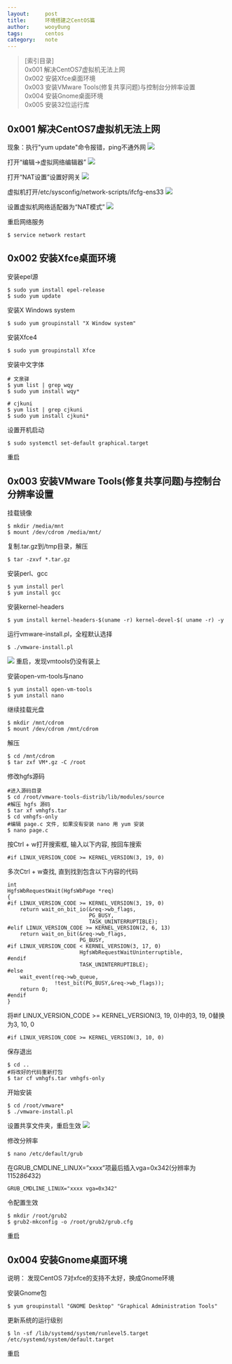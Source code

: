 ```yaml
---
layout:		post
title:		环境搭建之CentOS篇
author:		wooy0ung
tags:		centos
category:  	note
---
```



>[索引目录]  
>0x001 解决CentOS7虚拟机无法上网  
>0x002 安装Xfce桌面环境  
>0x003 安装VMware Tools(修复共享问题)与控制台分辨率设置  
>0x004 安装Gnome桌面环境  
>0x005 安装32位运行库  
<!-- more -->


## 0x001 解决CentOS7虚拟机无法上网

现象：执行"yum update"命令报错，ping不通外网
![](/assets/img/note/2018-02-26-centos-environment/0x001-001.png)

打开“编辑->虚拟网络编辑器”
![](/assets/img/note/2018-02-26-centos-environment/0x001-002.png)

打开“NAT设置”设置好网关
![](/assets/img/note/2018-02-26-centos-environment/0x001-003.png)

虚拟机打开/etc/sysconfig/network-scripts/ifcfg-ens33
![](/assets/img/note/2018-02-26-centos-environment/0x001-004.png)

设置虚拟机网络适配器为“NAT模式”
![](/assets/img/note/2018-02-26-centos-environment/0x001-005.png)

重启网络服务
```
$ service network restart
```


## 0x002 安装Xfce桌面环境

安装epel源
```
$ sudo yum install epel-release
$ sudo yum update
```

安装X Windows system
```
$ sudo yum groupinstall "X Window system"
```

安装Xfce4
```
$ sudo yum groupinstall Xfce
```

安装中文字体
```
# 文泉驿
$ yum list | grep wqy
$ sudo yum install wqy*

# cjkuni
$ yum list | grep cjkuni
$ sudo yum install cjkuni*
```

设置开机启动
```
$ sudo systemctl set-default graphical.target
```

重启


## 0x003 安装VMware Tools(修复共享问题)与控制台分辨率设置

挂载镜像
```
$ mkdir /media/mnt
$ mount /dev/cdrom /media/mnt/
```

复制.tar.gz到/tmp目录，解压
```
$ tar -zxvf *.tar.gz
```

安装perl、gcc
```
$ yum install perl
$ yum install gcc
```

安装kernel-headers
```
$ yum install kernel-headers-$(uname -r) kernel-devel-$( uname -r) -y
```

运行vmware-install.pl，全程默认选择
```
$ ./vmware-install.pl
```
![](/assets/img/note/2018-02-26-centos-environment/0x003-001.png)
重启，发现vmtools仍没有装上

安装open-vm-tools与nano
```
$ yum install open-vm-tools
$ yum install nano
```

继续挂载光盘
```
$ mkdir /mnt/cdrom
$ mount /dev/cdrom /mnt/cdrom
```

解压
```
$ cd /mnt/cdrom
$ tar zxf VM*.gz -C /root
```

修改hgfs源码
```
#进入源码目录
$ cd /root/vmware-tools-distrib/lib/modules/source
#解压 hgfs 源码
$ tar xf vmhgfs.tar
$ cd vmhgfs-only
#编辑 page.c 文件, 如果没有安装 nano 用 yum 安装
$ nano page.c
```

按Ctrl + w打开搜索框, 输入以下内容, 按回车搜索
```
#if LINUX_VERSION_CODE >= KERNEL_VERSION(3, 19, 0)
```

多次Ctrl + w查找, 直到找到包含以下内容的代码
```
int
HgfsWbRequestWait(HgfsWbPage *req)
{
#if LINUX_VERSION_CODE >= KERNEL_VERSION(3, 19, 0)
    return wait_on_bit_io(&req->wb_flags,
                          PG_BUSY,
                          TASK_UNINTERRUPTIBLE);
#elif LINUX_VERSION_CODE >= KERNEL_VERSION(2, 6, 13)
    return wait_on_bit(&req->wb_flags,
                       PG_BUSY,
#if LINUX_VERSION_CODE < KERNEL_VERSION(3, 17, 0)
                       HgfsWbRequestWaitUninterruptible,
#endif
                       TASK_UNINTERRUPTIBLE);
#else
    wait_event(req->wb_queue,
               !test_bit(PG_BUSY,&req->wb_flags));
    return 0;
#endif
}
```

将#if LINUX_VERSION_CODE >= KERNEL_VERSION(3, 19, 0)中的3, 19, 0替换为3, 10, 0
```
#if LINUX_VERSION_CODE >= KERNEL_VERSION(3, 10, 0)
```

保存退出
```
$ cd ..
#将改好的代码重新打包
$ tar cf vmhgfs.tar vmhgfs-only
```

开始安装
```
$ cd /root/vmware*
$ ./vmware-install.pl
```

设置共享文件夹，重启生效
![](/assets/img/note/2018-02-26-centos-environment/0x003-002.png)

修改分辨率
```
$ nano /etc/default/grub
```

在GRUB_CMDLINE_LINUX=”xxxx”项最后插入vga=0x342(分辨率为 1152*864*32)
```
GRUB_CMDLINE_LINUX="xxxx vga=0x342"
```

令配置生效
```
$ mkdir /root/grub2
$ grub2-mkconfig -o /root/grub2/grub.cfg
```

重启


## 0x004 安装Gnome桌面环境

说明：
发现CentOS 7对xfce的支持不太好，换成Gnome环境

安装Gnome包
```
$ yum groupinstall "GNOME Desktop" "Graphical Administration Tools"
```

更新系统的运行级别
```
$ ln -sf /lib/systemd/system/runlevel5.target /etc/systemd/system/default.target
```

重启